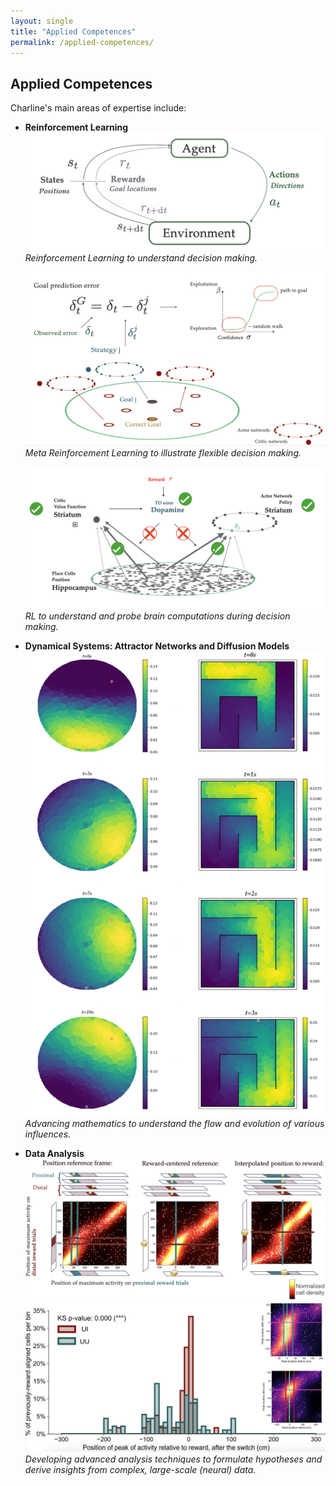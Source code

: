 ```yaml
---
layout: single
title: "Applied Competences"
permalink: /applied-competences/
---
```


## Applied Competences

Charline's main areas of expertise include:

- **Reinforcement Learning**
  ![Reinforcement Learning Illustration](/assets/images/reinforcement-learning.png)
  *Reinforcement Learning to understand decision making.*
  
  ![Meta Reinforcement Learning Illustration](/assets/images/Meta_RL.png)
  *Meta Reinforcement Learning to illustrate flexible decision making.*
  
  ![Biological Reinforcement Learning Illustration](/assets/images/ai-neuroscience.png)
  *RL to understand and probe brain computations during decision making.*

- **Dynamical Systems: Attractor Networks and Diffusion Models**
  ![Dynamical Systems Illustration](/assets/images/Diffusion.png)
  *Advancing mathematics to understand the flow and evolution of various influences.*

- **Data Analysis**
  ![Data Visualization Illustration](/assets/images/data-visualization.png)
  ![Data Analyses Illustration](/assets/images/data-analyses.png)
  *Developing advanced analysis techniques to formulate hypotheses and derive insights from complex, large-scale (neural) data.*

